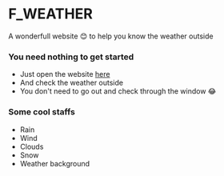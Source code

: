 # F_WEATHER
A wonderfull website 😊 to help you know the weather outside

### You need nothing to get started
<ul>
    <li>Just open the website <a href="https://byiringiro-saad.github.io/F_Weather/">here</a></li>
    <li>And check the weather outside</li>
    <li>You don't need to go out and check through the window 😂</li>
</ul>

### Some cool staffs
<ul>
    <li>Rain</li>
    <li>Wind</li>
    <li>Clouds</li>
    <li>Snow</li>
    <li>Weather background</li>
</ul>
